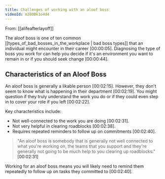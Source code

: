 ```yaml
---
title: Challenges of working with an aloof boss
videoId: m28OBk1o4d4
---
```


From: [[alifeafterlayoff]] <br/> 

The aloof boss is one of ten common [[types_of_bad_bosses_in_the_workplace | bad boss types]] that an individual might encounter in their career <a class="yt-timestamp" data-t="00:00:05">[00:00:05]</a>. Diagnosing the type of boss you work for can help you decide if it's an environment you want to remain in or if you should seek change <a class="yt-timestamp" data-t="00:00:44">[00:00:44]</a>.

## Characteristics of an Aloof Boss

An aloof boss is generally a likable person <a class="yt-timestamp" data-t="00:02:15">[00:02:15]</a>. However, they don't seem to know what is happening in their department <a class="yt-timestamp" data-t="00:02:19">[00:02:19]</a>. You might question if they truly understand the work you do or if they could even step in to cover your role if you left <a class="yt-timestamp" data-t="00:02:22">[00:02:22]</a>.

Key characteristics include:
*   Not well-connected to the work you are doing <a class="yt-timestamp" data-t="00:02:31">[00:02:31]</a>.
*   Not very helpful in clearing roadblocks <a class="yt-timestamp" data-t="00:02:38">[00:02:38]</a>.
*   Requires repeated reminders to follow up on commitments <a class="yt-timestamp" data-t="00:02:40">[00:02:40]</a>.

> "An aloof boss is somebody that is generally not well connected to what you're working on, the teams that you support and they're generally not going to be much help to you clearing up roadblocks." <a class="yt-timestamp" data-t="00:02:31">[00:02:31]</a>

Working for an aloof boss means you will likely need to remind them repeatedly to follow up on tasks they committed to <a class="yt-timestamp" data-t="00:02:40">[00:02:40]</a>.